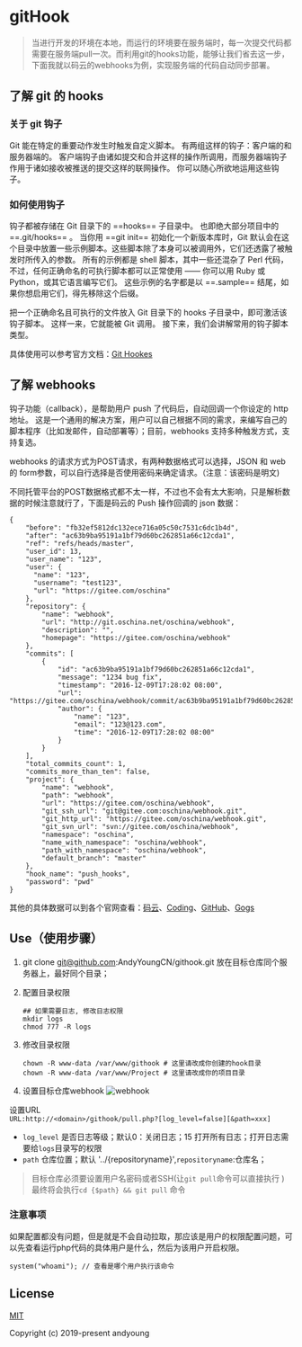 # gitHook

> 当进行开发的环境在本地，而运行的环境要在服务端时，每一次提交代码都需要在服务端pull一次。而利用git的hooks功能，能够让我们省去这一步，下面我就以码云的webhooks为例，实现服务端的代码自动同步部署。

## 了解 git 的 hooks

### 关于 git 钩子

Git 能在特定的重要动作发生时触发自定义脚本。 有两组这样的钩子：客户端的和服务器端的。 客户端钩子由诸如提交和合并这样的操作所调用，而服务器端钩子作用于诸如接收被推送的提交这样的联网操作。 你可以随心所欲地运用这些钩子。  

### 如何使用钩子

钩子都被存储在 Git 目录下的 ==hooks== 子目录中。 也即绝大部分项目中的 ==.git/hooks== 。 当你用 ==git init== 初始化一个新版本库时，Git 默认会在这个目录中放置一些示例脚本。这些脚本除了本身可以被调用外，它们还透露了被触发时所传入的参数。 所有的示例都是 shell 脚本，其中一些还混杂了 Perl 代码，不过，任何正确命名的可执行脚本都可以正常使用 —— 你可以用 Ruby 或 Python，或其它语言编写它们。 这些示例的名字都是以 ==.sample== 结尾，如果你想启用它们，得先移除这个后缀。

把一个正确命名且可执行的文件放入 Git 目录下的 hooks 子目录中，即可激活该钩子脚本。 这样一来，它就能被 Git 调用。 接下来，我们会讲解常用的钩子脚本类型。

具体使用可以参考官方文档：[Git Hookes](https://git-scm.com/book/en/v2/Customizing-Git-Git-Hooks)

## 了解 webhooks

钩子功能（callback），是帮助用户 push 了代码后，自动回调一个你设定的 http 地址。 这是一个通用的解决方案，用户可以自己根据不同的需求，来编写自己的脚本程序（比如发邮件，自动部署等）；目前，webhooks 支持多种触发方式，支持复选。

webhooks 的请求方式为POST请求，有两种数据格式可以选择，JSON 和 web 的 form参数，可以自行选择是否使用密码来确定请求。（注意：该密码是明文)

不同托管平台的POST数据格式都不太一样，不过也不会有太大影响，只是解析数据的时候注意就行了，下面是码云的 Push 操作回调的 json 数据：

```
{
    "before": "fb32ef5812dc132ece716a05c50c7531c6dc1b4d", 
    "after": "ac63b9ba95191a1bf79d60bc262851a66c12cda1", 
    "ref": "refs/heads/master", 
    "user_id": 13,
    "user_name": "123", 
    "user": {
      "name": "123",
      "username": "test123",
      "url": "https://gitee.com/oschina"
    }, 
    "repository": {
        "name": "webhook", 
        "url": "http://git.oschina.net/oschina/webhook", 
        "description": "", 
        "homepage": "https://gitee.com/oschina/webhook"
    }, 
    "commits": [
        {
            "id": "ac63b9ba95191a1bf79d60bc262851a66c12cda1", 
            "message": "1234 bug fix", 
            "timestamp": "2016-12-09T17:28:02 08:00", 
            "url": "https://gitee.com/oschina/webhook/commit/ac63b9ba95191a1bf79d60bc262851a66c12cda1", 
            "author": {
                "name": "123", 
                "email": "123@123.com", 
                "time": "2016-12-09T17:28:02 08:00"
            }
        }
    ], 
    "total_commits_count": 1, 
    "commits_more_than_ten": false, 
    "project": {
        "name": "webhook", 
        "path": "webhook", 
        "url": "https://gitee.com/oschina/webhook", 
        "git_ssh_url": "git@gitee.com:oschina/webhook.git", 
        "git_http_url": "https://gitee.com/oschina/webhook.git", 
        "git_svn_url": "svn://gitee.com/oschina/webhook", 
        "namespace": "oschina", 
        "name_with_namespace": "oschina/webhook", 
        "path_with_namespace": "oschina/webhook", 
        "default_branch": "master"
    }, 
    "hook_name": "push_hooks", 
    "password": "pwd"
}
```
其他的具体数据可以到各个官网查看：[码云](http://git.mydoc.io/?t=154711#text_154711)、[Coding](https://open.coding.net/webhooks/)、[GitHub](https://developer.github.com/webhooks/)、[Gogs](https://github.com/gogs/gogs/blob/master/README_ZH.md)


## Use（使用步骤）

1. git clone git@github.com:AndyYoungCN/githook.git  放在目标仓库同个服务器上，最好同个目录；
2. 配置目录权限
    ```
    ## 如果需要日志, 修改日志权限
    mkdir logs
    chmod 777 -R logs
    ```
3. 修改目录权限
    
    ```
    chown -R www-data /var/www/githook # 这里请改成你创建的hook目录
    chown -R www-data /var/www/Project # 这里请改成你的项目目录
    ```
4. 设置目标仓库webhook
![webhook](https://image-static.segmentfault.com/205/931/2059310629-5a462fca45ba0_articlex)

 设置URL  
```URL:http://<domain>/githook/pull.php?[log_level=false][&path=xxx]```
* `log_level` 是否日志等级；默认0：关闭日志；15 打开所有日志；打开日志需要给`logs`目录写的权限
* `path` 仓库位置；默认 '../{repositoryname}',`repositoryname`:仓库名；


> 目标仓库必须要设置用户名密码或者SSH(让`git pull`命令可以直接执行 )  
> 最终将会执行`cd {$path} && git pull` 命令


### 注意事项

如果配置都没有问题，但是就是不会自动拉取，那应该是用户的权限配置问题，可以先查看运行php代码的具体用户是什么，然后为该用户开启权限。

```$xslt
system("whoami"); // 查看是哪个用户执行该命令
```


## License

[MIT](https://github.com/AndyYoungCN/githook/blob/master/LICENSE)

Copyright (c) 2019-present andyoung